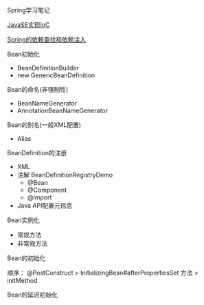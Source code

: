 Spring学习笔记

[JavaSE实现IoC](docs/JavaSE实现IoC.md)

[Spring的依赖查找和依赖注入](docs/Spring的依赖查找和依赖注入.md)

Bean初始化

- BeanDefinitionBuilder
- new GenericBeanDefinition

Bean的命名(非强制性)

- BeanNameGenerator
- AnnotationBeanNameGenerator

Bean的别名(一般XML配置)

- Alias

BeanDefinition的注册

- XML
- 注解 BeanDefinitionRegistryDemo
    - @Bean
    - @Component
    - @import
- Java API配置元信息

Bean实例化

- 常规方法
- 非常规方法

Bean的初始化

顺序： @PostConstruct  > InitializingBean#afterPropertiesSet 方法 > initMethod

Bean的延迟初始化

